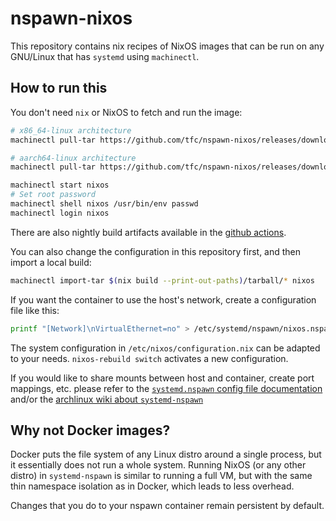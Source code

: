 # nspawn-nixos

This repository contains nix recipes of NixOS images that can be run on any
GNU/Linux that has `systemd` using `machinectl`.

## How to run this

You don't need `nix` or NixOS to fetch and run the image:

```sh
# x86_64-linux architecture
machinectl pull-tar https://github.com/tfc/nspawn-nixos/releases/download/v1.3.0/nixos-system-x86_64-linux.tar.xz nixos --verify=no

# aarch64-linux architecture
machinectl pull-tar https://github.com/tfc/nspawn-nixos/releases/download/v1.3.0/nixos-system-aarch64-linux.tar.xz nixos --verify=no

machinectl start nixos
# Set root password
machinectl shell nixos /usr/bin/env passwd
machinectl login nixos
```

There are also nightly build artifacts available in the
[github actions](https://github.com/tfc/nspawn-nixos/actions/workflows/main.yml).

You can also change the configuration in this repository first, and then import
a local build:

```sh
machinectl import-tar $(nix build --print-out-paths)/tarball/* nixos
```

If you want the container to use the host's network, create a configuration file
like this:

```sh
printf "[Network]\nVirtualEthernet=no" > /etc/systemd/nspawn/nixos.nspawn
```

The system configuration in `/etc/nixos/configuration.nix` can be adapted to
your needs. `nixos-rebuild switch` activates a new configuration.

If you would like to share mounts between host and container, create port
mappings, etc. please refer to the
[`systemd.nspawn` config file documentation](https://man7.org/linux/man-pages/man5/systemd.nspawn.5.html)
and/or the
[archlinux wiki about `systemd-nspawn`](https://wiki.archlinux.org/title/systemd-nspawn)

## Why not Docker images?

Docker puts the file system of any Linux distro around a single process, but it
essentially does not run a whole system. Running NixOS (or any other distro) in
`systemd-nspawn` is similar to running a full VM, but with the same thin
namespace isolation as in Docker, which leads to less overhead.

Changes that you do to your nspawn container remain persistent by default.
